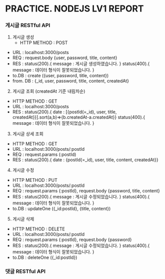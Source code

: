 # PRACTICE. NODEJS LV1 REPORT

### 게시글 RESTful API
1. 게시글 생성
   - HTTP METHOD : POST
  - URL : localhost:3000/posts
  - REQ : request.body {user, password, title, content}
  - RES : status(200).{ message : 게시글 생성하였습니다. }
          status(400).{ message : 데이터 형식이 잘못되었습니다. }
  - to.DB : create ({user, password, title, content})
  - from. DB : {_id, user, password, title, content, createdAt}

2. 게시글 조회 (createdAt 기준 내림차순)
  - HTTP METHOD : GET
  - URL : localhost:3000/posts
  - RES : status(200).{ date : [{postId(=_id), user, title, createdAt}}].sort(a,b)=>{b.createdAt-a.createdAt}}
          status(400).{ message : 데이터 형식이 잘못되었습니다. }

3. 게시글 상세 조회
  - HTTP METHOD : GET
  - URL : localhost:3000/posts/:postId
  - REQ : request.params (:postId)
  - RES : status(200).{ date : {postId(=_id), user, title, content, createdAt}}

4. 게시글 수정
  - HTTP METHOD : PUT
  - URL : localhost:3000/posts/:postId
  - REQ : request.params {:postId}, request.body {password, title, content}
  - RES : status(200).{ message : 게시글 수정되었습니다. }
          status(400).{ message : 데이터 형식이 잘못되었습니다. }
  - to.DB : updateOne ({_id:postId}, {title, content})

5. 게시글 삭제
  - HTTP METHOD : DELETE
  - URL : localhost:3000/posts/:postId
  - REQ : request.params {:postId}, request.body {password}
  - RES : status(200).{ message : 게시글 수정되었습니다. }
          status(400).{ message : 데이터 형식이 잘못되었습니다. }
  - to.DB : deleteOne ({_id:postId})


### 댓글 RESTful API